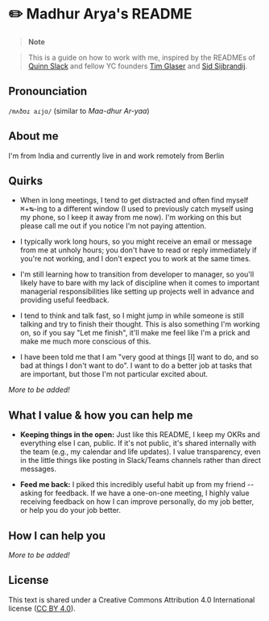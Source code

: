 
# ✏️ Madhur Arya's README

  

> **Note**

> This is a guide on how to work with me, inspired by the READMEs of [Quinn Slack](https://handbook.sourcegraph.com/team/ceo/) and fellow YC founders [Tim Glaser](https://posthog.com/handbook/company/team/tim-glaser) and [Sid Sijbrandij](https://about.gitlab.com/handbook/ceo/).


## Pronounciation  


`/mʌðʊɾ aɾjɑ/` (similar to _Maa-dhur Ar-yaa_)

## About me  

I'm from India and currently live in and work remotely from Berlin

## Quirks  

- When in long meetings, I tend to get distracted and often find myself <kbd>⌘</kbd>+<kbd>↹</kbd>-ing to a different window (I used to previously catch myself using my phone, so I keep it away from me now). I'm working on this but please call me out if you notice I'm not paying attention.

- I typically work long hours, so you might receive an email or message from me at unholy hours; you don't have to read or reply immediately if you're not working, and I don't expect you to work at the same times.

- I'm still learning how to transition from developer to manager, so you'll likely have to bare with my lack of discipline when it comes to important managerial responsibilities like setting up projects well in advance and providing useful feedback.

- I tend to think and talk fast, so I might jump in while someone is still talking and try to finish their thought. This is also something I'm working on, so if you say "Let me finish", it'll make me feel like I'm a prick and make me much more conscious of this.

- I have been told me that I am "very good at things \[I] want to do, and so bad at things I don't want to do". I want to do a better job at tasks that are important, but those I'm not particular excited about.

_More to be added!_

  
## What I value & how you can help me

- **Keeping things in the open:** Just like this README, I keep my OKRs and everything else I can, public. If it's not public, it's shared internally with the team (e.g., my calendar and life updates). I value transparency, even in the little things like posting in Slack/Teams channels rather than direct messages.

- **Feed me back:** I piked this incredibly useful habit up from my friend -- asking for feedback. If we have a one-on-one meeting, I highly value receiving feedback on how I can improve personally, do my job better, or help you do your job better.

  
## How I can help you

_More to be added!_

  
## License

This text is shared under a Creative Commons Attribution 4.0 International license ([CC BY 4.0](./LICENSE)).
